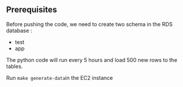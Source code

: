 ## Prerequisites

Before pushing the code, we need to create two schema in the RDS database : 
* test 
* app 


The python code will run every 5 hours and load 500 new rows to the tables.

Run `make generate-data`in the EC2 instance